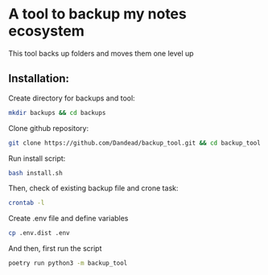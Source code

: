 # A tool to backup my notes ecosystem

This tool backs up folders and moves them one level up

## Installation:

Create directory for backups and tool:
```bash
mkdir backups && cd backups
```
Clone github repository:
```bash
git clone https://github.com/Dandead/backup_tool.git && cd backup_tool
```
Run install script:
```bash
bash install.sh
```
Then, check of existing backup file and crone task:
```bash
crontab -l
```
Create .env file and define variables
```bash
cp .env.dist .env
```
And then, first run the script
```bash
poetry run python3 -m backup_tool
```
